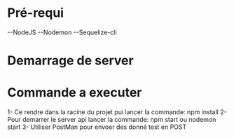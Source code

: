 # Pré-requi
--NodeJS
--Nodemon
--Sequelize-cli

# Demarrage de server
# Commande a executer
1- Ce rendre dans la racine du projet pui lancer la commande: npm install
2- Pour demarrer le server api lancer la commande: npm start ou nodemon start
3- Utiliser PostMan pour envoer des donné test en POST